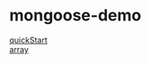 # mongoose-demo

[quickStart](https://github.com/gyteng/mongoose-demo/blob/master/demo/quickStart.js)  
[array](https://github.com/gyteng/mongoose-demo/blob/master/demo/array.js)  
